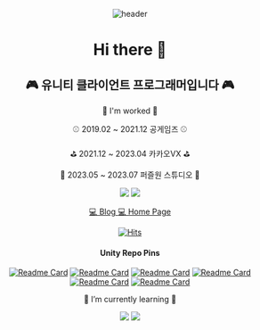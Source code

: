 <div align="center">
  
![header](https://capsule-render.vercel.app/api?type=Waving&color=000033&height=150&section=header&text=seunghus&fontColor=ffffff&fontSize=70&animation=fadeIn)

  # Hi there 👋
## 🎮 유니티 클라이언트 프로그래머입니다 🎮

🏢 I'm worked 🏢

⚾ 2019.02 ~ 2021.12 공게임즈 ⚾

⛳ 2021.12 ~ 2023.04 카카오VX ⛳

🧩 2023.05 ~ 2023.07 퍼즐원 스튜디오 🧩

<img src="https://img.shields.io/badge/Unity-181717?style=for-the-badge&logo=unity&logoColor=white"> <img src="https://img.shields.io/badge/C Sharp-181717?style=for-the-badge&logo=CSharp&logoColor=white">

[💻 Blog ](https://seunghus.tistory.com/) [💻 Home Page ](https://hanjo92.github.io/)

[![Hits](https://hits.seeyoufarm.com/api/count/incr/badge.svg?url=https%3A%2F%2Fgithub.com%2FHanjo92&count_bg=%2379C83D&title_bg=%23555555&icon=&icon_color=%23E7E7E7&title=hits&edge_flat=false)](https://hits.seeyoufarm.com)

#### Unity Repo Pins
[![Readme Card](https://github-readme-stats.vercel.app/api/pin/?username=Hanjo92&repo=Imposter)](https://github.com/Hanjo92/Imposter)
[![Readme Card](https://github-readme-stats.vercel.app/api/pin/?username=Hanjo92&repo=CopyKaKasi)](https://github.com/Hanjo92/CopyKaKasi)
[![Readme Card](https://github-readme-stats.vercel.app/api/pin/?username=Hanjo92&repo=Physics)](https://github.com/Hanjo92/Physics)
[![Readme Card](https://github-readme-stats.vercel.app/api/pin/?username=Hanjo92&repo=ShaderAndMesh)](https://github.com/Hanjo92/ShaderAndMesh)
[![Readme Card](https://github-readme-stats.vercel.app/api/pin/?username=Hanjo92&repo=ETC)](https://github.com/Hanjo92/ETC)
[![Readme Card](https://github-readme-stats.vercel.app/api/pin/?username=Hanjo92&repo=PiggyBank)](https://github.com/Hanjo92/PiggyBank)

🌱 I’m currently learning 🌱

<img src="https://img.shields.io/badge/Phaser-181717?style=for-the-badge&logoColor=white"> <img src="https://img.shields.io/badge/javascript-181717?style=for-the-badge&logo=javascript&logoColor=white">

<!--![Seunghu's GitHub stats](https://github-readme-stats.vercel.app/api?username=Hanjo92&theme=tokyonight&show_icons=true)-->

</div>
<!--
**Hanjo92/Hanjo92** is a ✨ _special_ ✨ repository because its `README.md` (this file) appears on your GitHub profile.

Here are some ideas to get you started:

- 🔭 I’m currently working on ...
- 🌱 I’m currently learning ...
- 👯 I’m looking to collaborate on ...
- 🤔 I’m looking for help with ...
- 💬 Ask me about ...
- 📫 How to reach me: ...
- 😄 Pronouns: ...
- ⚡ Fun fact: ...
-->
